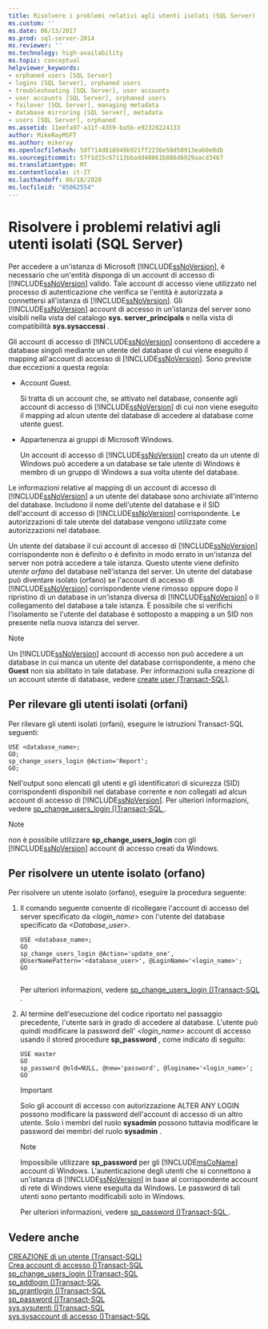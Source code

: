 ```yaml
---
title: Risolvere i problemi relativi agli utenti isolati (SQL Server) | Microsoft Docs
ms.custom: ''
ms.date: 06/13/2017
ms.prod: sql-server-2014
ms.reviewer: ''
ms.technology: high-availability
ms.topic: conceptual
helpviewer_keywords:
- orphaned users [SQL Server]
- logins [SQL Server], orphaned users
- troubleshooting [SQL Server], user accounts
- user accounts [SQL Server], orphaned users
- failover [SQL Server], managing metadata
- database mirroring [SQL Server], metadata
- users [SQL Server], orphaned
ms.assetid: 11eefa97-a31f-4359-ba5b-e92328224133
author: MikeRayMSFT
ms.author: mikeray
ms.openlocfilehash: 5df714d818949b921ff2236e50d58913eab0e0db
ms.sourcegitcommit: 57f1d15c67113bbadd40861b886d6929aacd3467
ms.translationtype: MT
ms.contentlocale: it-IT
ms.lasthandoff: 06/18/2020
ms.locfileid: "85062554"
---
```

# <a name="troubleshoot-orphaned-users-sql-server"></a>Risolvere i problemi relativi agli utenti isolati (SQL Server)
  Per accedere a un'istanza di Microsoft [!INCLUDE[ssNoVersion](../../includes/ssnoversion-md.md)], è necessario che un'entità disponga di un account di accesso di [!INCLUDE[ssNoVersion](../../includes/ssnoversion-md.md)] valido. Tale account di accesso viene utilizzato nel processo di autenticazione che verifica se l'entità è autorizzata a connettersi all'istanza di [!INCLUDE[ssNoVersion](../../includes/ssnoversion-md.md)]. Gli [!INCLUDE[ssNoVersion](../../includes/ssnoversion-md.md)] account di accesso in un'istanza del server sono visibili nella vista del catalogo **sys. server_principals** e nella vista di compatibilità **sys.sysaccessi** .  
  
 Gli account di accesso di [!INCLUDE[ssNoVersion](../../includes/ssnoversion-md.md)] consentono di accedere a database singoli mediante un utente del database di cui viene eseguito il mapping all'account di accesso di [!INCLUDE[ssNoVersion](../../includes/ssnoversion-md.md)]. Sono previste due eccezioni a questa regola:  
  
-   Account Guest.  
  
     Si tratta di un account che, se attivato nel database, consente agli account di accesso di [!INCLUDE[ssNoVersion](../../includes/ssnoversion-md.md)] di cui non viene eseguito il mapping ad alcun utente del database di accedere al database come utente guest.  
  
-   Appartenenza ai gruppi di Microsoft Windows.  
  
     Un account di accesso di [!INCLUDE[ssNoVersion](../../includes/ssnoversion-md.md)] creato da un utente di Windows può accedere a un database se tale utente di Windows è membro di un gruppo di Windows a sua volta utente del database.  
  
 Le informazioni relative al mapping di un account di accesso di [!INCLUDE[ssNoVersion](../../includes/ssnoversion-md.md)] a un utente del database sono archiviate all'interno del database. Includono il nome dell'utente del database e il SID dell'account di accesso di [!INCLUDE[ssNoVersion](../../includes/ssnoversion-md.md)] corrispondente. Le autorizzazioni di tale utente del database vengono utilizzate come autorizzazioni nel database.  
  
 Un utente del database il cui account di accesso di [!INCLUDE[ssNoVersion](../../includes/ssnoversion-md.md)] corrispondente non è definito o è definito in modo errato in un'istanza del server non potrà accedere a tale istanza. Questo utente viene definito *utente orfano* del database nell'istanza del server. Un utente del database può diventare isolato (orfano) se l'account di accesso di [!INCLUDE[ssNoVersion](../../includes/ssnoversion-md.md)] corrispondente viene rimosso oppure dopo il ripristino di un database in un'istanza diversa di [!INCLUDE[ssNoVersion](../../includes/ssnoversion-md.md)] o il collegamento del database a tale istanza. È possibile che si verifichi l'isolamento se l'utente del database è sottoposto a mapping a un SID non presente nella nuova istanza del server.  
  
> [!NOTE]  
>  Un [!INCLUDE[ssNoVersion](../../includes/ssnoversion-md.md)] account di accesso non può accedere a un database in cui manca un utente del database corrispondente, a meno che **Guest** non sia abilitato in tale database. Per informazioni sulla creazione di un account utente di database, vedere [create user &#40;Transact-SQL&#41;](/sql/t-sql/statements/create-user-transact-sql).  
  
## <a name="to-detect-orphaned-users"></a>Per rilevare gli utenti isolati (orfani)  
 Per rilevare gli utenti isolati (orfani), eseguire le istruzioni Transact-SQL seguenti:  
  
```  
USE <database_name>;  
GO;   
sp_change_users_login @Action='Report';  
GO;  
```  
  
 Nell'output sono elencati gli utenti e gli identificatori di sicurezza (SID) corrispondenti disponibili nel database corrente e non collegati ad alcun account di accesso di [!INCLUDE[ssNoVersion](../../includes/ssnoversion-md.md)]. Per ulteriori informazioni, vedere [sp_change_users_login &#40;&#41;Transact-SQL ](/sql/relational-databases/system-stored-procedures/sp-change-users-login-transact-sql).  
  
> [!NOTE]  
>  non è possibile utilizzare **sp_change_users_login** con gli [!INCLUDE[ssNoVersion](../../includes/ssnoversion-md.md)] account di accesso creati da Windows.  
  
## <a name="to-resolve-an-orphaned-user"></a>Per risolvere un utente isolato (orfano)  
 Per risolvere un utente isolato (orfano), eseguire la procedura seguente:  
  
1.  Il comando seguente consente di ricollegare l'account di accesso del server specificato da *<login_name>* con l'utente del database specificato da *<Database_user>*.  
  
    ```  
    USE <database_name>;  
    GO  
    sp_change_users_login @Action='update_one', @UserNamePattern='<database_user>', @LoginName='<login_name>';  
    GO  
  
    ```  
  
     Per ulteriori informazioni, vedere [sp_change_users_login &#40;&#41;Transact-SQL ](/sql/relational-databases/system-stored-procedures/sp-change-users-login-transact-sql).  
  
2.  Al termine dell'esecuzione del codice riportato nel passaggio precedente, l'utente sarà in grado di accedere al database. L'utente può quindi modificare la password dell' *<login_name>* account di accesso usando il stored procedure **sp_password** , come indicato di seguito:  
  
    ```  
    USE master   
    GO  
    sp_password @old=NULL, @new='password', @loginame='<login_name>';  
    GO  
    ```  
  
    > [!IMPORTANT]  
    >  Solo gli account di accesso con autorizzazione ALTER ANY LOGIN possono modificare la password dell'account di accesso di un altro utente. Solo i membri del ruolo **sysadmin** possono tuttavia modificare le password dei membri del ruolo **sysadmin** .  
  
    > [!NOTE]  
    >  Impossibile utilizzare **sp_password** per gli [!INCLUDE[msCoName](../../includes/msconame-md.md)] account di Windows. L'autenticazione degli utenti che si connettono a un'istanza di [!INCLUDE[ssNoVersion](../../includes/ssnoversion-md.md)] in base al corrispondente account di rete di Windows viene eseguita da Windows. Le password di tali utenti sono pertanto modificabili solo in Windows.  
  
     Per ulteriori informazioni, vedere [sp_password &#40;&#41;Transact-SQL ](/sql/relational-databases/system-stored-procedures/sp-password-transact-sql).  
  
## <a name="see-also"></a>Vedere anche  
 [CREAZIONE di un utente &#40;Transact-SQL&#41;](/sql/t-sql/statements/create-user-transact-sql)   
 [Crea account di accesso &#40;&#41;Transact-SQL](/sql/t-sql/statements/create-login-transact-sql)   
 [sp_change_users_login &#40;&#41;Transact-SQL](/sql/relational-databases/system-stored-procedures/sp-change-users-login-transact-sql)   
 [sp_addlogin &#40;&#41;Transact-SQL](/sql/relational-databases/system-stored-procedures/sp-addlogin-transact-sql)   
 [sp_grantlogin &#40;&#41;Transact-SQL](/sql/relational-databases/system-stored-procedures/sp-grantlogin-transact-sql)   
 [sp_password &#40;&#41;Transact-SQL](/sql/relational-databases/system-stored-procedures/sp-password-transact-sql)   
 [sys.sysutenti &#40;&#41;Transact-SQL](/sql/relational-databases/system-compatibility-views/sys-sysusers-transact-sql)   
 [sys.sysaccount di accesso &#40;&#41;Transact-SQL](/sql/relational-databases/system-compatibility-views/sys-syslogins-transact-sql)  
  
  
